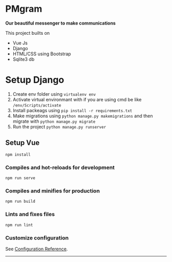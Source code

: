 # PMgram
**Our beautiful messenger to make communications**

This project builts on 
 -  Vue Js
 -  Django
 -  HTML/CSS using Bootstrap
 -  Sqlite3 db

# Setup Django 
1.  Create env folder using `virtualenv env`
2.  Activate virtual environmant with if you are using cmd be like `/env/Scripts/activate`
3.  Install packeags using `pip install -r requirements.txt`
4.  Make migrations using  `python manage.py makemigrations` and then migrate with `python manage.py migrate`
5.  Run the project `python manage.py runserver`


## Setup Vue
```
npm install
```

### Compiles and hot-reloads for development
```
npm run serve
```

### Compiles and minifies for production
```
npm run build
```

### Lints and fixes files
```
npm run lint
```

### Customize configuration
See [Configuration Reference](https://cli.vuejs.org/config/).

_______________________________________________________
